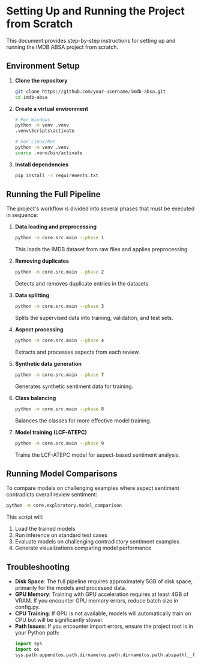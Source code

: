 # Setting Up and Running the Project from Scratch

This document provides step-by-step instructions for setting up and running the IMDB ABSA project from scratch.

## Environment Setup

1. **Clone the repository**
   ```bash
   git clone https://github.com/your-username/imdb-absa.git
   cd imdb-absa
   ```

2. **Create a virtual environment**
   ```bash
   # For Windows
   python -m venv .venv
   .venv\Scripts\activate
   
   # For Linux/Mac
   python -m venv .venv
   source .venv/bin/activate
   ```

3. **Install dependencies**
   ```bash
   pip install -r requirements.txt
   ```

## Running the Full Pipeline

The project's workflow is divided into several phases that must be executed in sequence:

1. **Data loading and preprocessing**
   ```bash
   python -m core.src.main --phase 1
   ```
   This loads the IMDB dataset from raw files and applies preprocessing.

2. **Removing duplicates**
   ```bash
   python -m core.src.main --phase 2
   ```
   Detects and removes duplicate entries in the datasets.

3. **Data splitting**
   ```bash
   python -m core.src.main --phase 3
   ```
   Splits the supervised data into training, validation, and test sets.

4. **Aspect processing**
   ```bash
   python -m core.src.main --phase 4
   ```
   Extracts and processes aspects from each review.

5. **Synthetic data generation**
   ```bash
   python -m core.src.main --phase 7
   ```
   Generates synthetic sentiment data for training.

6. **Class balancing**
   ```bash
   python -m core.src.main --phase 8
   ```
   Balances the classes for more effective model training.

7. **Model training (LCF-ATEPC)**
   ```bash
   python -m core.src.main --phase 9
   ```
   Trains the LCF-ATEPC model for aspect-based sentiment analysis.

## Running Model Comparisons

To compare models on challenging examples where aspect sentiment contradicts overall review sentiment:

```bash
python -m core.exploratory.model_comparison
```

This script will:
1. Load the trained models
2. Run inference on standard test cases
3. Evaluate models on challenging contradictory sentiment examples
4. Generate visualizations comparing model performance

## Troubleshooting

- **Disk Space**: The full pipeline requires approximately 5GB of disk space, primarily for the models and processed data.
- **GPU Memory**: Training with GPU acceleration requires at least 4GB of VRAM. If you encounter GPU memory errors, reduce batch size in config.py.
- **CPU Training**: If GPU is not available, models will automatically train on CPU but will be significantly slower.
- **Path Issues**: If you encounter import errors, ensure the project root is in your Python path:
  ```python
  import sys
  import os
  sys.path.append(os.path.dirname(os.path.dirname(os.path.abspath(__file__))))
  ``` 